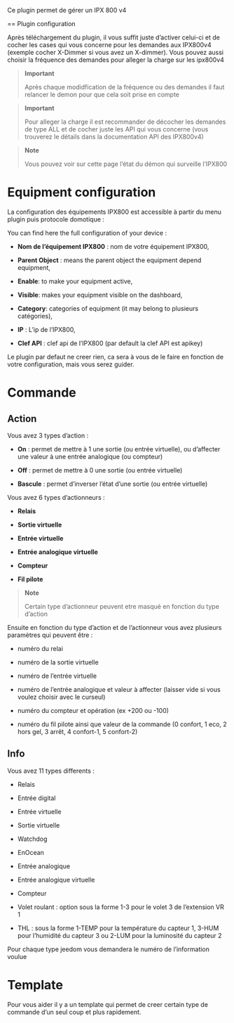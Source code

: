 Ce plugin permet de gérer un IPX 800 v4

== Plugin configuration

Après téléchargement du plugin, il vous suffit juste d’activer celui-ci et de cocher les cases qui vous concerne pour les demandes aux IPX800v4 (exemple cocher X-Dimmer si vous avez un X-dimmer). Vous pouvez aussi choisir la fréquence des demandes pour alleger la charge sur les ipx800v4

> **Important**
>
> Après chaque modidfication de la fréquence ou des demandes il faut relancer le demon pour que cela soit prise en compte

> **Important**
>
> Pour alleger la charge il est recommander de décocher les demandes de type ALL et de cocher juste les API qui vous concerne (vous trouverez le détails dans la documentation API des IPX800v4)

> **Note**
>
> Vous pouvez voir sur cette page l’état du démon qui surveille l’IPX800

Equipment configuration
=============================

La configuration des équipements IPX800 est accessible à partir du menu
plugin puis protocole domotique :

You can find here the full configuration of your device :

-   **Nom de l’équipement IPX800** : nom de votre équipement IPX800,

-   **Parent Object** : means the parent object the equipment depend
    equipment,

-   **Enable**: to make your equipment active,

-   **Visible**: makes your equipment visible on the dashboard,

-   **Category**: categories of equipment (it may belong to
    plusieurs catégories),

-   **IP** : L’ip de l’IPX800,

-   **Clef API** : clef api de l’IPX800 (par default la clef API
    est apikey)

Le plugin par defaut ne creer rien, ca sera à vous de le faire en
fonction de votre configuration, mais vous serez guider.

Commande 
========

Action 
------

Vous avez 3 types d’action :

-   **On** : permet de mettre à 1 une sortie (ou entrée virtuelle), ou
    d’affecter une valeur à une entrée analogique (ou compteur)

-   **Off** : permet de mettre à 0 une sortie (ou entrée virtuelle)

-   **Bascule** : permet d’inverser l’état d’une sortie (ou
    entrée virtuelle)

Vous avez 6 types d’actionneurs :

-   **Relais**

-   **Sortie virtuelle**

-   **Entrée virtuelle**

-   **Entrée analogique virtuelle**

-   **Compteur**

-   **Fil pilote**

> **Note**
>
> Certain type d’actionneur peuvent etre masqué en fonction du type
> d’action

Ensuite en fonction du type d’action et de l’actionneur vous avez
plusieurs paramètres qui peuvent être :

-   numéro du relai

-   numéro de la sortie virtuelle

-   numéro de l’entrée virtuelle

-   numéro de l’entrée analogique et valeur à affecter (laisser vide si
    vous voulez choisir avec le curseul)

-   numéro du compteur et opération (ex +200 ou -100)

-   numéro du fil pilote ainsi que valeur de la commande (0 confort, 1 eco, 2 hors gel, 3 arrêt, 4 confort-1, 5 confort-2)

Info 
----

Vous avez 11 types differents :

-   Relais

-   Entrée digital

-   Entrée virtuelle

-   Sortie virtuelle

-   Watchdog

-   EnOcean

-   Entrée analogique

-   Entrée analogique virtuelle

-   Compteur

-   Volet roulant : option sous la forme 1-3 pour le volet 3 de
    l’extension VR 1

-   THL : sous la forme 1-TEMP pour la température du capteur 1, 3-HUM
    pour l’humidité du capteur 3 ou 2-LUM pour la luminosité du capteur
    2

Pour chaque type jeedom vous demandera le numéro de l’information voulue

Template 
========

Pour vous aider il y a un template qui permet de creer certain type de
commande d’un seul coup et plus rapidement.